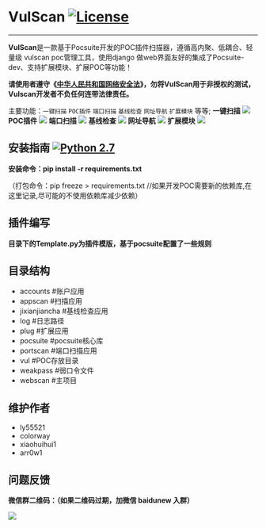 
# VulScan [![License](https://img.shields.io/aur/license/yaourt.svg)](https://github.com/vulscanteam/vulscan/blob/master/LICENSE)
----------

**VulScan**是一款基于Pocsuite开发的POC插件扫描器，遵循高内聚、低耦合、轻量级 vulscan poc管理工具，使用django
做web界面友好的集成了Pocsuite-dev、支持扩展模块、扩展POC等功能！ 

**请使用者遵守《[中华人民共和国网络安全法](http://www.npc.gov.cn/npc/xinwen/2016-11/07/content_2001605.htm)》，勿将VulScan用于非授权的测试，Vulscan开发者不负任何连带法律责任。**

主要功能：`一键扫描` `POC插件` `端口扫描` `基线检查` `网址导航` `扩展模块` 等等;
**一键扫描**
![](https://github.com/vulscanteam/vulscan/blob/master/webscan/demo/1.png)
**POC插件**
![](https://github.com/vulscanteam/vulscan/blob/master/webscan/demo/2.png)
**端口扫描**
![](https://github.com/vulscanteam/vulscan/blob/master/webscan/demo/3.png)
**基线检查**
![](https://github.com/vulscanteam/vulscan/blob/master/webscan/demo/4.png)
**网址导航**
![](https://github.com/vulscanteam/vulscan/blob/master/webscan/demo/5.png)
**扩展模块**
![](https://github.com/vulscanteam/vulscan/blob/master/webscan/demo/5.png)


## 安装指南 [![Python 2.7](https://img.shields.io/badge/python-2.7-yellow.svg)](https://www.python.org/) 

**安装命令：pip install -r requirements.txt**

（打包命令：pip freeze > requirements.txt //如果开发POC需要新的依赖库,在这里记录,尽可能的不使用依赖库减少依赖）

## 插件编写
**目录下的Template.py为插件模版，基于pocsuite配置了一些规则**

## 目录结构

- accounts 				#账户应用
- appscan 				#扫描应用
- jixianjiancha 	#基线检查应用
- log 					  #日志路径
- plug 					  #扩展应用
- pocsuite 				#pocsuite核心库
- portscan 				#端口扫描应用
- vul 					  #POC存放目录
- weakpass				#弱口令文件
- webscan				  #主项目


## 维护作者
- ly55521
- colorway
- xiaohuihui1
- arr0w1

## 问题反馈

**微信群二维码：（如果二维码过期，加微信 baidunew 入群）**

![](https://github.com/vulscanteam/vulscan/blob/master/webscan/demo/0.png)


